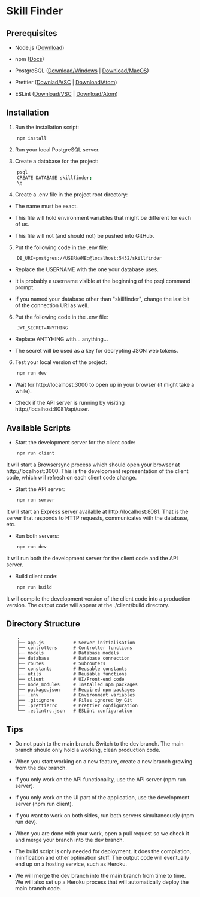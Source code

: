 # Skill Finder

## Prerequisites

- Node.js ([Download](https://nodejs.org/en/))

- npm ([Docs](https://www.npmjs.com/get-npm))

- PostgreSQL ([Download/Windows](https://www.postgresql.org/download/) | [Download/MacOS](https://postgresapp.com/))

- Prettier ([Downlad/VSC](https://marketplace.visualstudio.com/items?itemName=esbenp.prettier-vscode) | [Download/Atom](https://atom.io/packages/prettier-atom))

- ESLint ([Download/VSC](https://marketplace.visualstudio.com/items?itemName=dbaeumer.vscode-eslint) | [Download/Atom](https://atom.io/packages/linter-eslint))

## Installation

1. Run the installation script:

```zsh
    npm install
```

2. Run your local PostgreSQL server.

3. Create a database for the project:

```zsh
    psql
    CREATE DATABASE skillfinder;
    \q
```

4. Create a .env file in the project root directory:

- The name must be exact.

- This file will hold environment variables that might be different for each of us.

- This file will not (and should not) be pushed into GitHub.

5. Put the following code in the .env file:

```
    DB_URI=postgres://USERNAME:@localhost:5432/skillfinder
```

- Replace the USERNAME with the one your database uses.

- It is probably a username visible at the beginning of the psql command prompt.

- If you named your database other than "skillfinder", change the last bit of the connection URI as well.

6. Put the following code in the .env file:

```
    JWT_SECRET=ANYTHING
```

- Replace ANTYHING with... anything...

- The secret will be used as a key for decrypting JSON web tokens.

6. Test your local version of the project:

```zsh
    npm run dev
```

- Wait for http://localhost:3000 to open up in your browser (it might take a while).

- Check if the API server is running by visiting http://localhost:8081/api/user.

## Available Scripts

- Start the development server for the client code:

```zsh
    npm run client
```

It will start a Browsersync process which should open your browser at http://localhost:3000. This is the development representation of the client code, which will refresh on each client code change.

- Start the API server:

```zsh
    npm run server
```

It will start an Express server available at http://localhost:8081. That is the server that responds to HTTP requests, communicates with the database, etc.


- Run both servers:

```zsh
    npm run dev
```

It will run both the development server for the client code and the API server.

- Build client code:

```zsh
    npm run build
```

It will compile the development version of the client code into a production version. The output code will appear at the ./client/build directory.

## Directory Structure

```
    .
    ├── app.js           # Server initialisation
    ├── controllers      # Controller functions
    ├── models           # Database models
    ├── database         # Database connection
    ├── routes           # Subrouters
    ├── constants        # Reusable constants
    ├── utils            # Reusable functions
    ├── client           # UI/Front-end code
    ├── node_modules     # Installed npm packages
    ├── package.json     # Required npm packages
    ├── .env             # Environment variables
    ├── .gitignore       # Files ignored by Git
    ├── .prettierrc      # Prettier configuration
    └── .eslintrc.json   # ESLint configuration
```

## Tips

- Do not push to the main branch. Switch to the dev branch. The main branch should only hold a working, clean production code.

- When you start working on a new feature, create a new branch growing from the dev branch.

- If you only work on the API functionality, use the API server (npm run server).

- If you only work on the UI part of the application, use the development server (npm run client).

- If you want to work on both sides, run both servers simultaneously (npm run dev).

- When you are done with your work, open a pull request so we check it and merge your branch into the dev branch.

- The build script is only needed for deployment. It does the compilation, minification and other optimation stuff. The output code will eventually end up on a hosting service, such as Heroku.

- We will merge the dev branch into the main branch from time to time. We will also set up a Heroku process that will automatically deploy the main branch code.
